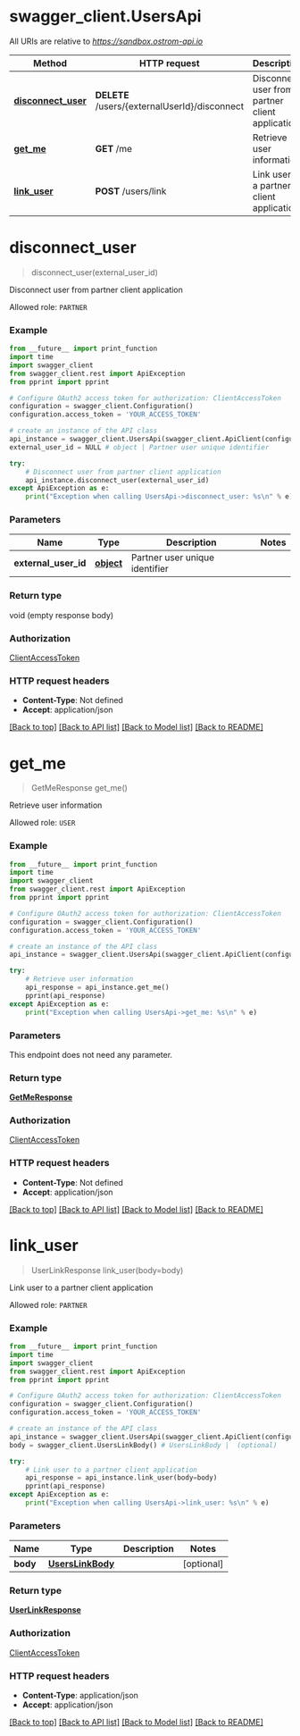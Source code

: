 # swagger_client.UsersApi

All URIs are relative to *https://sandbox.ostrom-api.io*

Method | HTTP request | Description
------------- | ------------- | -------------
[**disconnect_user**](UsersApi.md#disconnect_user) | **DELETE** /users/{externalUserId}/disconnect | Disconnect user from partner client application
[**get_me**](UsersApi.md#get_me) | **GET** /me | Retrieve user information
[**link_user**](UsersApi.md#link_user) | **POST** /users/link | Link user to a partner client application

# **disconnect_user**
> disconnect_user(external_user_id)

Disconnect user from partner client application

Allowed role: `PARTNER`

### Example
```python
from __future__ import print_function
import time
import swagger_client
from swagger_client.rest import ApiException
from pprint import pprint

# Configure OAuth2 access token for authorization: ClientAccessToken
configuration = swagger_client.Configuration()
configuration.access_token = 'YOUR_ACCESS_TOKEN'

# create an instance of the API class
api_instance = swagger_client.UsersApi(swagger_client.ApiClient(configuration))
external_user_id = NULL # object | Partner user unique identifier

try:
    # Disconnect user from partner client application
    api_instance.disconnect_user(external_user_id)
except ApiException as e:
    print("Exception when calling UsersApi->disconnect_user: %s\n" % e)
```

### Parameters

Name | Type | Description  | Notes
------------- | ------------- | ------------- | -------------
 **external_user_id** | [**object**](.md)| Partner user unique identifier | 

### Return type

void (empty response body)

### Authorization

[ClientAccessToken](../README.md#ClientAccessToken)

### HTTP request headers

 - **Content-Type**: Not defined
 - **Accept**: application/json

[[Back to top]](#) [[Back to API list]](../README.md#documentation-for-api-endpoints) [[Back to Model list]](../README.md#documentation-for-models) [[Back to README]](../README.md)

# **get_me**
> GetMeResponse get_me()

Retrieve user information

Allowed role: `USER`

### Example
```python
from __future__ import print_function
import time
import swagger_client
from swagger_client.rest import ApiException
from pprint import pprint

# Configure OAuth2 access token for authorization: ClientAccessToken
configuration = swagger_client.Configuration()
configuration.access_token = 'YOUR_ACCESS_TOKEN'

# create an instance of the API class
api_instance = swagger_client.UsersApi(swagger_client.ApiClient(configuration))

try:
    # Retrieve user information
    api_response = api_instance.get_me()
    pprint(api_response)
except ApiException as e:
    print("Exception when calling UsersApi->get_me: %s\n" % e)
```

### Parameters
This endpoint does not need any parameter.

### Return type

[**GetMeResponse**](GetMeResponse.md)

### Authorization

[ClientAccessToken](../README.md#ClientAccessToken)

### HTTP request headers

 - **Content-Type**: Not defined
 - **Accept**: application/json

[[Back to top]](#) [[Back to API list]](../README.md#documentation-for-api-endpoints) [[Back to Model list]](../README.md#documentation-for-models) [[Back to README]](../README.md)

# **link_user**
> UserLinkResponse link_user(body=body)

Link user to a partner client application

Allowed role: `PARTNER`

### Example
```python
from __future__ import print_function
import time
import swagger_client
from swagger_client.rest import ApiException
from pprint import pprint

# Configure OAuth2 access token for authorization: ClientAccessToken
configuration = swagger_client.Configuration()
configuration.access_token = 'YOUR_ACCESS_TOKEN'

# create an instance of the API class
api_instance = swagger_client.UsersApi(swagger_client.ApiClient(configuration))
body = swagger_client.UsersLinkBody() # UsersLinkBody |  (optional)

try:
    # Link user to a partner client application
    api_response = api_instance.link_user(body=body)
    pprint(api_response)
except ApiException as e:
    print("Exception when calling UsersApi->link_user: %s\n" % e)
```

### Parameters

Name | Type | Description  | Notes
------------- | ------------- | ------------- | -------------
 **body** | [**UsersLinkBody**](UsersLinkBody.md)|  | [optional] 

### Return type

[**UserLinkResponse**](UserLinkResponse.md)

### Authorization

[ClientAccessToken](../README.md#ClientAccessToken)

### HTTP request headers

 - **Content-Type**: application/json
 - **Accept**: application/json

[[Back to top]](#) [[Back to API list]](../README.md#documentation-for-api-endpoints) [[Back to Model list]](../README.md#documentation-for-models) [[Back to README]](../README.md)

